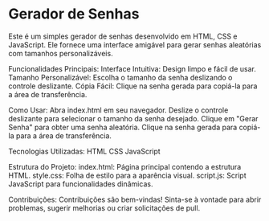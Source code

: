# Gerador de Senhas

Este é um simples gerador de senhas desenvolvido em HTML, CSS e JavaScript. Ele fornece uma interface amigável para gerar senhas aleatórias com tamanhos personalizáveis.

Funcionalidades Principais:
Interface Intuitiva: Design limpo e fácil de usar.
Tamanho Personalizável: Escolha o tamanho da senha deslizando o controle deslizante.
Cópia Fácil: Clique na senha gerada para copiá-la para a área de transferência.

Como Usar:
Abra index.html em seu navegador.
Deslize o controle deslizante para selecionar o tamanho da senha desejado.
Clique em "Gerar Senha" para obter uma senha aleatória.
Clique na senha gerada para copiá-la para a área de transferência.

Tecnologias Utilizadas:
HTML
CSS
JavaScript

Estrutura do Projeto:
index.html: Página principal contendo a estrutura HTML.
style.css: Folha de estilo para a aparência visual.
script.js: Script JavaScript para funcionalidades dinâmicas.

Contribuições:
Contribuições são bem-vindas! Sinta-se à vontade para abrir problemas, sugerir melhorias ou criar solicitações de pull.